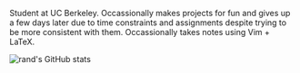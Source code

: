 Student at UC Berkeley. Occassionally makes projects for fun and gives up a few days later due to time constraints and assignments despite trying to be more consistent with them. Occassionally takes notes using Vim + LaTeX.

![rand's GitHub stats](https://github-readme-stats.vercel.app/api?username=anuraghazra&theme=github_dark&show_icons=true)

<!---
randomrevised/randomrevised is a ✨ special ✨ repository because its `README.md` (this file) appears on your GitHub profile.
You can click the Preview link to take a look at your changes.
--->

